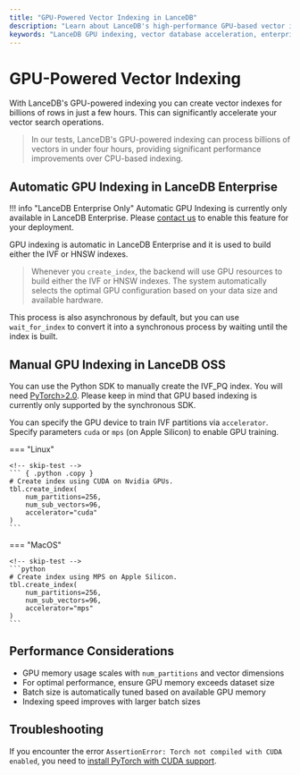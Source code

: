 ```yaml
---
title: "GPU-Powered Vector Indexing in LanceDB"
description: "Learn about LanceDB's high-performance GPU-based vector indexing capabilities. Scale your vector search to billions of rows with accelerated indexing performance."
keywords: "LanceDB GPU indexing, vector database acceleration, enterprise vector search, GPU-powered indexing, large-scale vector search, enterprise features"
---
```


# GPU-Powered Vector Indexing 

With LanceDB's GPU-powered indexing you can create vector indexes for billions of rows in just a few hours. This can significantly accelerate your vector search operations. 

> In our tests, LanceDB's GPU-powered indexing can process billions of vectors in under four hours, providing significant performance improvements over CPU-based indexing.

## Automatic GPU Indexing in LanceDB Enterprise

!!! info "LanceDB Enterprise Only"
    Automatic GPU Indexing is currently only available in LanceDB Enterprise. Please [contact us](mailto:contact@lancedb.com) to enable this feature for your deployment.

GPU indexing is automatic in LanceDB Enterprise and it is used to build either the IVF or HNSW indexes. 

> Whenever you `create_index`, the backend will use GPU resources to build either the IVF or HNSW indexes. The system automatically selects the optimal GPU configuration based on your data size and available hardware.

This process is also asynchronous by default, but you can use `wait_for_index` to convert it into a synchronous process by waiting until the index is built.

## Manual GPU Indexing in LanceDB OSS

You can use the Python SDK to manually create the IVF_PQ index. You will need [PyTorch>2.0](https://pytorch.org/). Please keep in mind that GPU based indexing is currently only supported by the synchronous SDK.

You can specify the GPU device to train IVF partitions via `accelerator`. Specify parameters `cuda` or `mps` (on Apple Silicon) to enable GPU training.

=== "Linux"

    <!-- skip-test -->
    ``` { .python .copy }
    # Create index using CUDA on Nvidia GPUs.
    tbl.create_index(
        num_partitions=256,
        num_sub_vectors=96,
        accelerator="cuda"
    )
    ```

=== "MacOS"

    <!-- skip-test -->
    ```python
    # Create index using MPS on Apple Silicon.
    tbl.create_index(
        num_partitions=256,
        num_sub_vectors=96,
        accelerator="mps"
    )
    ```

## Performance Considerations

- GPU memory usage scales with `num_partitions` and vector dimensions
- For optimal performance, ensure GPU memory exceeds dataset size
- Batch size is automatically tuned based on available GPU memory
- Indexing speed improves with larger batch sizes

## Troubleshooting

If you encounter the error `AssertionError: Torch not compiled with CUDA enabled`, you need to [install PyTorch with CUDA support](https://pytorch.org/get-started/locally/).
